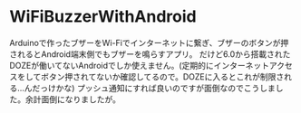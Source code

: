 # WiFiBuzzerWithAndroid
Arduinoで作ったブザーをWi-Fiでインターネットに繋ぎ、ブザーのボタンが押されるとAndroid端末側でもブザーを鳴らすアプリ。
だけど6.0から搭載されたDOZEが働いてないAndroidでしか使えません。(定期的にインターネットアクセスをしてボタン押されてないか確認してるので。DOZEに入るとこれが制限される...んだっけかな)
プッシュ通知にすれば良いのですが面倒なのでこうしました。余計面倒になりましたが。
